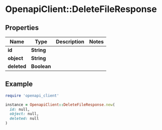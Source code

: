 # OpenapiClient::DeleteFileResponse

## Properties

| Name | Type | Description | Notes |
| ---- | ---- | ----------- | ----- |
| **id** | **String** |  |  |
| **object** | **String** |  |  |
| **deleted** | **Boolean** |  |  |

## Example

```ruby
require 'openapi_client'

instance = OpenapiClient::DeleteFileResponse.new(
  id: null,
  object: null,
  deleted: null
)
```

